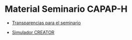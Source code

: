 # Material Seminario CAPAP-H

 * [Transparencias para el seminario](Creator-RISC-v-2.pdf)

 * [Simulador CREATOR](http://creatorsim.github.io/creator)
